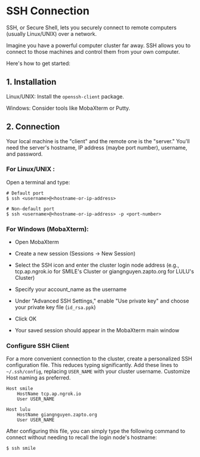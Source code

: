 # SSH Connection

SSH, or Secure Shell, lets you securely connect to remote computers (usually Linux/UNIX) over a network. 

Imagine you have a powerful computer cluster far away. SSH allows you to connect to those machines and control them from your own computer.

Here's how to get started:

## 1. Installation

Linux/UNIX: Install the `openssh-client` package.

Windows: Consider tools like MobaXterm or Putty.

## 2. Connection

Your local machine is the "client" and the remote one is the "server." You'll need the server's hostname, IP address (maybe port number), username, and password.

### For Linux/UNIX :

Open a terminal and type:

```
# Default port
$ ssh <username>@<hostname-or-ip-address>

# Non-default port
$ ssh <username>@<hostname-or-ip-address> -p <port-number>
```

### For Windows (MobaXterm):

* Open MobaXterm

* Create a new session (Sessions -> New Session)

* Select the SSH icon and enter the cluster login node address (e.g., tcp.ap.ngrok.io for SMILE's Cluster or giangnguyen.zapto.org for LULU's Cluster)

* Specify your account_name as the username

* Under "Advanced SSH Settings," enable "Use private key" and choose your private key file (`id_rsa.ppk`)

* Click OK

* Your saved session should appear in the MobaXterm main window

### Configure SSH Client

For a more convenient connection to the cluster, create a personalized SSH configuration file. This reduces typing significantly. Add these lines to `~/.ssh/config`, replacing `USER_NAME` with your cluster username. Customize Host naming as preferred.

```
Host smile
    HostName tcp.ap.ngrok.io
    User USER_NAME

Host lulu
    HostName giangnguyen.zapto.org
    User USER_NAME
```

After configuring this file, you can simply type the following command to connect without needing to recall the login node's hostname:

```
$ ssh smile
```
